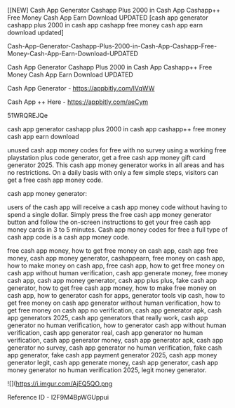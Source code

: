 [[NEW] Cash App Generator Cashapp Plus 2000 in Cash App Cashapp++ Free Money Cash App Earn Download UPDATED [cash app generator cashapp plus 2000 in cash app cashapp free money cash app earn download updated]

Cash-App-Generator-Cashapp-Plus-2000-in-Cash-App-Cashapp-Free-Money-Cash-App-Earn-Download-UPDATED

Cash App Generator Cashapp Plus 2000 in Cash App Cashapp++ Free Money Cash App Earn Download UPDATED

Cash App Generator -  https://appbitly.com/IVqWW


Cash App ++ Here - https://appbitly.com/aeCym


51WRQREJQe

cash app generator cashapp plus 2000 in cash app cashapp++ free money cash app earn download

unused cash app money codes for free with no survey using a working free playstation plus code generator, get a free cash app money gift card generator 2025. This cash app money generator works in all areas and has no restrictions. On a daily basis with only a few simple steps, visitors can get a free cash app money code.

cash app money generator:

users of the cash app will receive a cash app money code without having to spend a single dollar. Simply press the free cash app money generator button and follow the on-screen instructions to get your free cash app money cards in 3 to 5 minutes. Cash app money codes for free a full type of cash app code is a cash app money code.

free cash app money, how to get free money on cash app, cash app free money, cash app money generator, cashappearn, free money on cash app, how to make money on cash app, free cash app, how to get free money on cash app without human verification, cash app generate money, free money cash app, cash app money generator, cash app plus plus, fake cash app generator, how to get free cash app money, how to make free money on cash app, how to generator cash for apps, generator tools vip cash, how to get free money on cash app generator without human verification, how to get free money on cash app no verification, cash app generator apk, cash app generators 2025, cash app generators that really work, cash app generator no human verification, how to generator cash app without human verification, cash app generator real, cash app generator no human verification, cash app generator money, cash app generator apk, cash app generator no survey, cash app generator no human verification, fake cash app generator, fake cash app payment generator 2025, cash app money generator legit, cash app generate money, cash app generator, cash app money generator no human verification 2025, legit money generator.

![](https://i.imgur.com/AjEQ5QO.png

Reference ID - I2F9M4BpWGUppui